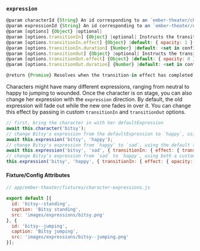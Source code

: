 ### `expression`

```js
@param characterId {String} An id corresponding to an `ember-theater/character`.
@param expressionId {String} An id corresponding to an `ember-theater/expression`.
@param [options] {Object} |optional|
@param [options.transitionIn] {Object} |optional| Instructs the transition-in effect.
@param [options.transitionIn.effect] {Object} |default: { opacity: 1 }| The transition-in effect.
@param [options.transitionIn.duration] {Number} |default: <set in config>| How long the transition-in effect takes to resolve.
@param [options.transitionOut] {Object} |optional| Instructs the transition-out effect.
@param [options.transitionOut.effect] {Object} |default: { opacity: 0 }| The transition-out effect.
@param [options.transitionOut.duration] {Number} |default: <set in config>| How long the transition-out effect takes to resolve.

@return {Promise} Resolves when the transition-in effect has completed.
```

Characters might have many different expressions, ranging from neutral to happy to jumping to wounded. Once the character is on stage, you can also change her expression with the `expression` direction. By default, the old expression will fade out while the new one fades in over it. You can change this effect by passing in custom `transitionIn` and `transitionOut` options.

```js
// first, bring the character in with her defaultExpression
await this.character('bitsy');
// change Bitsy's expression from the defaultExpression to `happy`, using the default transitionIn and transitionOut
await this.expression('bitsy', 'happy');
// change Bitsy's expression from `happy` to `sad`, using the default transitionOut but a custom transitionIn that drops the new expression in from the top of the screen to the current location
await this.expression('bitsy', 'sad', { transitionIn: { effect: { transitionY: ['100vh', '0vh'] }, duration: 1000 } });
// change Bitsy's expression from `sad` to `happy`, using both a custom transitionIn and transitionOut
this.expression('bitsy', 'happy', { transitionIn: { effect: { opacity: 1 } }, transitionOut: { effect: { transitionY: '-100vh' } } });
```

#### Fixture/Config Attributes

```js
// app/ember-theater/fixtures/character-expressions.js

export default [{
  id: 'bitsy--standing',
  caption: 'Bitsy standing',
  src: 'images/expressions/bitsy.png'
}, {
  id: 'bitsy--jumping',
  caption: 'Bitsy jumping',
  src: 'images/expressions/bitsy--jumping.png'
}];
```
